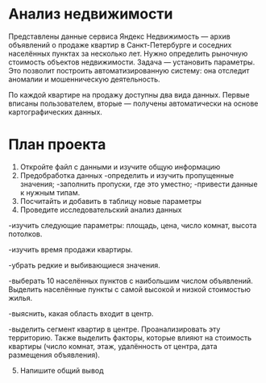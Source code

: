 # Анализ недвижимости
Представлены данные сервиса Яндекс Недвижимость — архив объявлений о продаже квартир в Санкт-Петербурге и соседних населённых пунктах за несколько лет. Нужно определить рыночную стоимость объектов недвижимости. Задача — установить параметры. Это позволит построить автоматизированную систему: она отследит аномалии и мошенническую деятельность. 

По каждой квартире на продажу доступны два вида данных. Первые вписаны пользователем, вторые — получены автоматически на основе картографических данных.
# План проекта
1. Откройте файл с данными и изучите общую информацию
2. Предобработка данных
-определить и изучить пропущенные значения;
-заполнить пропуски, где это уместно;
-привести данные к нужным типам.
3. Посчитайть и добавить в таблицу новые параметры
4. Проведите исследовательский анализ данных

-изучить следующие параметры: площадь, цена, число комнат, высота потолков.

-изучить время продажи квартиры. 

-убрать редкие и выбивающиеся значения.

-выберать 10 населённых пунктов с наибольшим числом объявлений. Выделить населённые пункты с самой высокой и низкой стоимостью жилья.

-выяснить, какая область входит в центр.

-выделить сегмент квартир в центре. Проанализировать эту территорию. Также выделить факторы, которые влияют на стоимость квартиры (число комнат, этаж, удалённость от центра, дата размещения объявления). 

5. Напишите общий вывод
